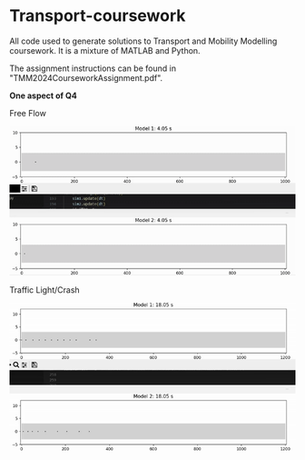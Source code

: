 # Transport-coursework

All code used to generate solutions to Transport and Mobility Modelling coursework.
It is a mixture of MATLAB and Python.

The assignment instructions can be found in "TMM2024CourseworkAssignment.pdf".

**One aspect of Q4**

Free Flow

![](https://github.com/izzy-popiolek/Transport-coursework/blob/main/freeflow_gif1.gif)

Traffic Light/Crash

![](https://github.com/izzy-popiolek/Transport-coursework/blob/main/carcrash_gif1.gif)

